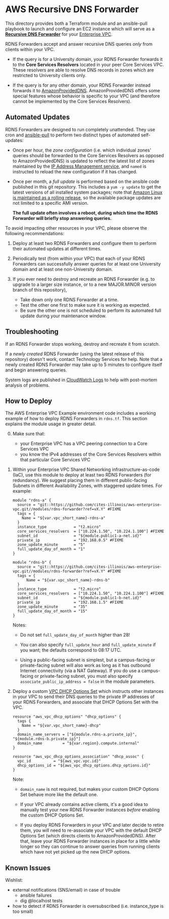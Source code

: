 ﻿# AWS Recursive DNS Forwarder

This directory provides both a Terraform module and an ansible-pull playbook to launch and configure an EC2 instance which will serve as a [**Recursive DNS Forwarder**](https://answers.uillinois.edu/illinois/page.php?id=74081) for your [Enterprise VPC](https://answers.uillinois.edu/illinois/page.php?id=71015).

RDNS Forwarders accept and answer recursive DNS queries _only_ from clients within your VPC.

  * If the query is for a University domain, your RDNS Forwarder forwards it to the **Core Services Resolvers** located in your peer Core Services VPC.  These resolvers are able to resolve DNS records in zones which are restricted to University clients only.

  * If the query is for any other domain, your RDNS Forwarder instead forwards it to [AmazonProvidedDNS](http://docs.aws.amazon.com/AmazonVPC/latest/UserGuide/VPC_DHCP_Options.html#AmazonDNS).  AmazonProvidedDNS offers some special features whose behavior is specific to your VPC (and therefore cannot be implemented by the Core Services Resolvers).


## Automated Updates

RDNS Forwarders are designed to run completely unattended.  They use cron and [ansible-pull](http://docs.ansible.com/ansible/playbooks_intro.html#ansible-pull) to perform two distinct types of automated self-updates:

  * Once per hour, the *zone configuration* (i.e. which individual zones' queries should be forwarded to the Core Services Resolvers as opposed to AmazonProvidedDNS) is updated to reflect the latest list of zones maintained by the [IP Address Management service](http://techservices.illinois.edu/services/ip-address-management), and `named` is instructed to reload the new configuration if it has changed.

  * Once per month, a *full update* is performed based on the ansible code published in this git repository.  This includes a `yum -y update` to get the latest versions of all installed system packages; note that [Amazon Linux is maintained as a rolling release](https://aws.amazon.com/amazon-linux-ami/faqs/#updates_frequency), so the available package updates are not limited to a specific AMI version.

    **The full update often involves a reboot, during which time the RDNS Forwarder will briefly stop answering queries.**

To avoid impacting other resources in your VPC, please observe the following recommendations:

  1. Deploy at least two RDNS Forwarders and configure them to perform their automated updates at different times.

  2. Periodically test (from within your VPC) that each of your RDNS Forwarders can successfully answer queries for at least one University domain and at least one non-University domain.

  3. If you ever need to destroy and recreate an RDNS Forwarder (e.g. to upgrade to a larger size instance, or to a new MAJOR.MINOR version branch of this repository),
     * Take down only one RDNS Forwarder at a time.
     * Test the other one first to make sure it is working as expected.
     * Be sure the other one is not scheduled to perform its automated full update during your maintenance window.


## Troubleshooting

If an RDNS Forwarder stops working, destroy and recreate it from scratch.

If a _newly created_ RDNS Forwarder (using the latest release of this repository) doesn't work, contact Technology Services for help.  Note that a newly created RDNS Forwarder may take up to 5 minutes to configure itself and begin answering queries.

System logs are published in [CloudWatch Logs](http://docs.aws.amazon.com/AmazonCloudWatch/latest/logs/) to help with post-mortem analysis of problems.


## How to Deploy

The AWS Enterprise VPC Example environment code includes a working example of how to deploy RDNS Forwarders in `rdns.tf`.  This section explains the module usage in greater detail.

0. Make sure that:
   * your Enterprise VPC has a VPC peering connection to a Core Services VPC
   * you know the IPv4 addresses of the Core Services Resolvers within that particular Core Services VPC 

1. Within your Enterprise VPC Shared Networking infrastructure-as-code (IaC), use this module to deploy at least two RDNS Forwarders (for redundancy).  We suggest placing them in different public-facing Subnets in different Availability Zones, with staggered update times.  For example:

     ```hcl
     module "rdns-a" {
       source = "git::https://github.com/cites-illinois/aws-enterprise-vpc.git//modules/rdns-forwarder?ref=vX.Y" #FIXME
       tags = {
         Name = "${var.vpc_short_name}-rdns-a"
       }
       instance_type            = "t2.micro"
       core_services_resolvers  = ["10.224.1.50", "10.224.1.100"] #FIXME
       subnet_id                = "${module.public1-a-net.id}"
       private_ip               = "192.168.0.5" #FIXME
       zone_update_minute       = "5"
       full_update_day_of_month = "1"
     }

     module "rdns-b" {
       source = "git::https://github.com/cites-illinois/aws-enterprise-vpc.git//modules/rdns-forwarder?ref=vX.Y" #FIXME
       tags = {
           Name = "${var.vpc_short_name}-rdns-b"
       }
       instance_type            = "t2.micro"
       core_services_resolvers  = ["10.224.1.50", "10.224.1.100"] #FIXME
       subnet_id                = "${module.public1-b-net.id}"
       private_ip               = "192.168.1.5" #FIXME
       zone_update_minute       = "35"
       full_update_day_of_month = "15"
     }
     ```

   Notes:

     * Do not set `full_update_day_of_month` higher than 28!

     * You can also specify `full_update_hour` and `full_update_minute` if you want; the defaults correspond to 08:17 UTC.

     * Using a public-facing subnet is simplest, but a campus-facing or private-facing subnet will also work as long as it has outbound Internet connectivity (via a NAT Gateway).  If you do use a campus-facing or private-facing subnet, you must also specify `associate_public_ip_address = false` in the module parameters.

2. Deploy a custom [VPC DHCP Options Set](http://docs.aws.amazon.com/AmazonVPC/latest/UserGuide/VPC_DHCP_Options.html) which instructs other instances in your VPC to send their DNS queries to the private IP addresses of your RDNS Forwarders, and associate that DHCP Options Set with the VPC.

     ```hcl
     resource "aws_vpc_dhcp_options" "dhcp_options" {
       tags {
         Name = "${var.vpc_short_name}-dhcp"
       }
       domain_name_servers = ["${module.rdns-a.private_ip}", "${module.rdns-b.private_ip}"]
       domain_name         = "${var.region}.compute.internal"
     }

     resource "aws_vpc_dhcp_options_association" "dhcp_assoc" {
       vpc_id          = "${aws_vpc.vpc.id}"
       dhcp_options_id = "${aws_vpc_dhcp_options.dhcp_options.id}"
     }
     ```

   Note:

     * `domain_name` is not required, but makes your custom DHCP Options Set behave more like the default one.

     * If your VPC already contains active clients, it's a good idea to manually test your new RDNS Forwarder instances _before_ enabling the custom DHCP Options Set.

     * If you deploy RDNS Forwarders in your VPC and later decide to retire them, you will need to re-associate your VPC with the default DHCP Options Set (which directs clients to AmazonProvidedDNS).  After that, leave your RDNS Forwarder instances in place for a little while longer so they can continue to answer queries from running clients which have not yet picked up the new DHCP options.


## Known Issues

Wishlist:
- external notifications (SNS/email) in case of trouble
  - ansible failures
  - dig @localhost tests
- how to detect if RDNS Forwarder is oversubscribed (i.e. instance_type is too small)
